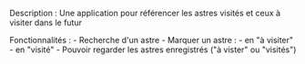 Description :
    Une application pour référencer les astres visités et ceux à visiter dans le futur

Fonctionnalités :
    - Recherche d'un astre
    - Marquer un astre :
        - en "à visiter"
        - en "visité"
    - Pouvoir regarder les astres enregistrés ("à vister" ou "visités")

